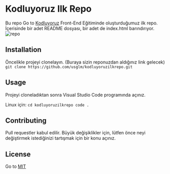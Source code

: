 # Kodluyoruz Ilk Repo
Bu repo Go to [Kodluyoruz](http://kodluyoruz.org) Front-End Eğitiminde oluşturduğumuz ilk repo. İçerisinde bir adet README dosyası, bir adet de index.html barındırıyor.
![repo](https://user-images.githubusercontent.com/67343252/129438493-23fee07c-e1d4-45fa-84f1-01c0d0db7416.png)


## Installation
Öncelikle projeyi clonelayın. (Buraya sizin reponuzdan aldığınız link gelecek)
`git clone https://github.com/usglm/kodluyoruzilkrepo.git`

## Usage
Projeyi cloneladıktan sonra Visual Studio Code programında açınız.

Linux için:
`cd kodluyoruzilkrepo
code .`

## Contributing
Pull requestler kabul edilir. Büyük değişiklikler için, lütfen önce neyi değiştirmek istediğinizi tartışmak için bir konu açınız.
## License
Go to [MIT](https://choosealicense.com/licenses/mit/)